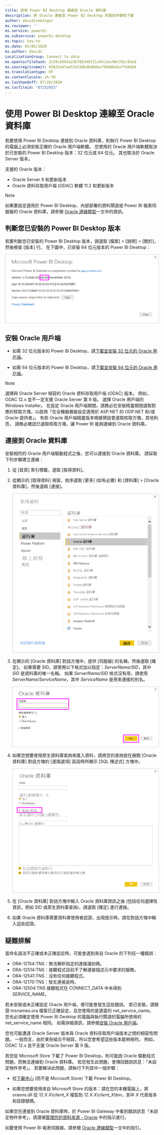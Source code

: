 ```yaml
---
title: 使用 Power BI Desktop 連線至 Oracle 資料庫
description: 將 Oracle 連接至 Power BI Desktop 所需的步驟和下載
author: davidiseminger
ms.reviewer: ''
ms.service: powerbi
ms.subservice: powerbi-desktop
ms.topic: how-to
ms.date: 05/05/2020
ms.author: davidi
LocalizationGroup: Connect to data
ms.openlocfilehash: 2c59cb593a236785346721cb5c3ac90c702c93ed
ms.sourcegitcommit: 65025ab7ae57e338bdbd94be795886e5affd45b4
ms.translationtype: HT
ms.contentlocale: zh-TW
ms.lasthandoff: 07/28/2020
ms.locfileid: "87252053"
---
```

# <a name="connect-to-an-oracle-database-with-power-bi-desktop"></a>使用 Power BI Desktop 連線至 Oracle 資料庫
若要使用 Power BI Desktop 連接到 Oracle 資料庫，則執行 Power BI Desktop 的電腦上必須安裝正確的 Oracle 用戶端軟體。 您使用的 Oracle 用戶端軟體取決於已安裝的 Power BI Desktop 版本：32 位元或 64 位元。 其也取決於 Oracle Server 版本。

支援的 Oracle 版本： 
- Oracle Server 9 和更新版本
- Oracle 資料存取用戶端 (ODAC) 軟體 11.2 和更新版本

> [!NOTE]
> 如果要設定適用於 Power BI Desktop、內部部署的資料閘道或 Power BI 報表伺服器的 Oracle 資料庫，請參閱 [Oracle 連線類型](https://docs.microsoft.com/sql/reporting-services/report-data/oracle-connection-type-ssrs?view=sql-server-ver15)一文中的資訊。 


## <a name="determining-which-version-of-power-bi-desktop-is-installed"></a>判斷您已安裝的 Power BI Desktop 版本
若要判斷您已安裝的 Power BI Desktop 版本，請選取 [檔案] > [說明] > [關於]，然後檢查 [版本] 行。 在下圖中，已安裝 64 位元版本的 Power BI Desktop：

![Power BI Desktop 版本](media/desktop-connect-oracle-database/connect-oracle-database_1.png)

## <a name="install-the-oracle-client"></a>安裝 Oracle 用戶端
- 如需 32 位元版本的 Power BI Desktop，請[下載並安裝 32 位元的 Oracle 用戶端](https://www.oracle.com/technetwork/topics/dotnet/utilsoft-086879.html)。

- 如需 64 位元版本的 Power BI Desktop，請[下載並安裝 64 位元的 Oracle 用戶端](https://www.oracle.com/database/technologies/odac-downloads.html)。

> [!NOTE]
> 選擇與 Oracle Server 相容的 Oracle 資料存取用戶端 (ODAC) 版本。 例如，ODAC 12.x 並不一定支援 Oracle Server 第 9 版。
> 選擇 Oracle 用戶端的 Windows Installer。
> 在設定 Oracle 用戶端期間，請務必在安裝精靈期間選取對應的核取方塊，以啟用「在全機器層級設定適用於 ASP.NET 的 ODP.NET 和/或 Oracle 提供者」。 有些 Oracle 用戶端精靈版本根據預設會選取核取方塊，其他則否。 請務必確認已選取核取方塊，讓 Power BI 能夠連線到 Oracle 資料庫。

## <a name="connect-to-an-oracle-database"></a>連接到 Oracle 資料庫
安裝相符的 Oracle 用戶端驅動程式之後，您可以連接到 Oracle 資料庫。 請採取下列步驟建立連線：

1. 從 [首頁] 索引標籤，選取 [取得資料]。 

2. 從顯示的 [取得資料] 視窗，依序選取 [更多] (如有必要) 和 [資料庫] > [Oracle 資料庫]，然後選取 [連接]。
   
   ![Oracle 資料庫連接](media/desktop-connect-oracle-database/connect-oracle-database_2.png)
2. 在顯示的 [Oracle 資料庫] 對話方塊中，提供 [伺服器] 的名稱，然後選取 [確定]。 如果需要 SID，請使用以下格式加以指定：*ServerName/SID*，其中 *SID* 是資料庫的唯一名稱。 如果 *ServerName/SID* 格式沒有用，請使用 *ServerName/ServiceName*，其中 *ServiceName* 是用來連接的別名。


   ![輸入 Oracle 伺服器名稱](media/desktop-connect-oracle-database/connect-oracle-database_3.png)

      
3. 如果您想要使用原生資料庫查詢來匯入資料，請將您的查詢放在展開 [Oracle 資料庫] 對話方塊的 [進階選項] 區段時所顯示 [SQL 陳述式] 方塊中。
   
   ![展開 [進階選項]](media/desktop-connect-oracle-database/connect-oracle-database_4.png)
4. 在 [Oracle 資料庫] 對話方塊中輸入 Oracle 資料庫資訊之後 (包括任何選擇性資訊，例如 SID 或原生資料庫查詢)，請選取 [確定] 進行連接。
5. 如果 Oracle 資料庫需要資料庫使用者認證，出現提示時，請在對話方塊中輸入這些認證。


## <a name="troubleshooting"></a>疑難排解

當命名語法不正確或未正確設定時，可能會遇到來自 Oracle 的下列任一種錯誤：

* ORA-12154:TNS：無法解析指定的連接識別碼。
* ORA-12514:TNS：接聽程式目前不了解連接描述元中要求的服務。
* ORA-12541:TNS：沒有任何接聽程式。
* ORA-12170:TNS：發生連接逾時。
* ORA-12504:TNS 接聽程式在 CONNECT_DATA 中未得到 SERVICE_NAME。

若未安裝或未正確設定 Oracle 用戶端，便可能會發生這些錯誤。 若已安裝，請驗證 tnsnames.ora 檔案已正確設定，且您使用的是適當的 net_service_name。 您也必須確定使用 Power BI Desktop 的電腦與執行閘道的電腦所使用的 net_service_name 相同。 如需詳細資訊，請參閱[安裝 Oracle 用戶端](#install-the-oracle-client)。

您也可能遭遇 Oracle Server 版本與 Oracle 資料存取用戶端版本之間的相容性問題。 一般而言，由於某些組合不相容，所以您會希望這些版本能夠相符。 例如，ODAC 12.x 並不支援 Oracle Server 第 9 版。

若您從 Microsoft Store 下載了 Power BI Desktop，則可能因 Oracle 驅動程式問題，而無法連線到 Oracle 資料庫。 若您發生此問題，會傳回錯誤訊息：「未設定物件參考」。 若要解決此問題，請執行下列其中一個步驟：

* 從[下載中心](https://www.microsoft.com/download/details.aspx?id=58494) (而不是 Microsoft Store) 下載 Power BI Desktop。

* 如果您想要使用來自 Microsoft Store 的版本：請在您的本機電腦上，將 oraons.dll 從 _12.X.X\client_X_ 複製到 _12.X.X\client_X\bin_，其中 _X_ 代表版本和目錄號碼。

如果您在連接到 Oracle 資料庫時，於 Power BI Gateway 中看到錯誤訊息「未設定物件參考」，請遵循[管理您的資料來源 - Oracle](service-gateway-onprem-manage-oracle.md) 中的指示進行。

如要使用 Power BI 報表伺服器，請參閱 [Oracle 連線類型](https://docs.microsoft.com/sql/reporting-services/report-data/oracle-connection-type-ssrs?view=sql-server-ver15)一文中的指引。
